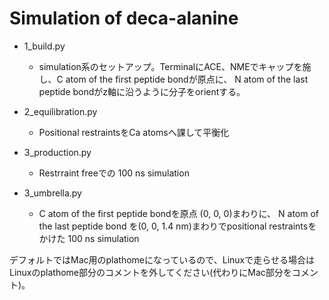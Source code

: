 # Simulation of deca-alanine

- 1_build.py
  - simulation系のセットアップ。TerminalにACE、NMEでキャップを施し、C atom of the first peptide bondが原点に、 N atom of the last peptide bondがz軸に沿うように分子をorientする。

- 2_equilibration.py
  - Positional restraintsをCa atomsへ課して平衡化

- 3_production.py
  - Restrraint freeでの 100 ns simulation

- 3_umbrella.py
  - C atom of the first peptide bondを原点 (0, 0, 0)まわりに、 N atom of the last peptide bond を(0, 0, 1.4 nm)まわりでpositional restraintsをかけた 100 ns simulation


デフォルトではMac用のplathomeになっているので、Linuxで走らせる場合はLinuxのplathome部分のコメントを外してください(代わりにMac部分をコメント)。

